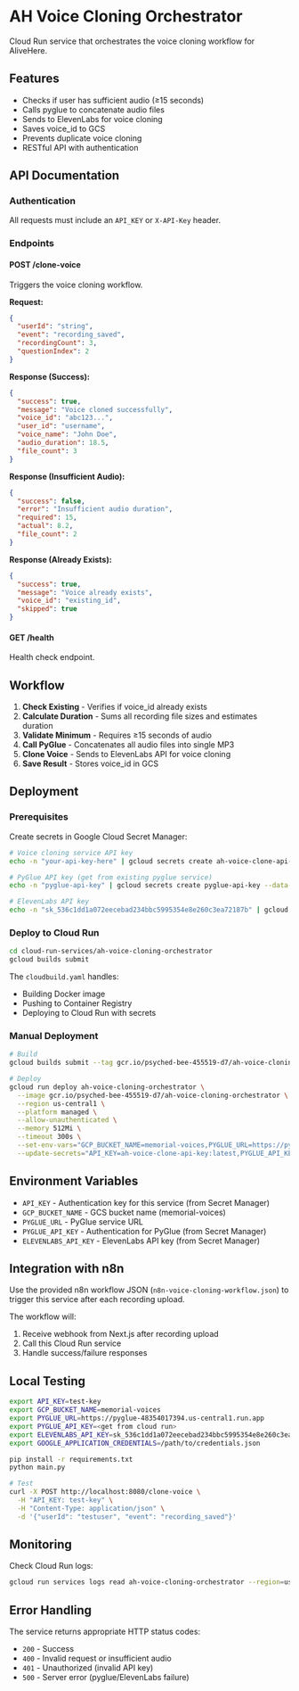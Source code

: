 # AH Voice Cloning Orchestrator

Cloud Run service that orchestrates the voice cloning workflow for AliveHere.

## Features

- Checks if user has sufficient audio (≥15 seconds)
- Calls pyglue to concatenate audio files
- Sends to ElevenLabs for voice cloning
- Saves voice_id to GCS
- Prevents duplicate voice cloning
- RESTful API with authentication

## API Documentation

### Authentication

All requests must include an `API_KEY` or `X-API-Key` header.

### Endpoints

#### POST /clone-voice

Triggers the voice cloning workflow.

**Request:**
```json
{
  "userId": "string",
  "event": "recording_saved",
  "recordingCount": 3,
  "questionIndex": 2
}
```

**Response (Success):**
```json
{
  "success": true,
  "message": "Voice cloned successfully",
  "voice_id": "abc123...",
  "user_id": "username",
  "voice_name": "John Doe",
  "audio_duration": 18.5,
  "file_count": 3
}
```

**Response (Insufficient Audio):**
```json
{
  "success": false,
  "error": "Insufficient audio duration",
  "required": 15,
  "actual": 8.2,
  "file_count": 2
}
```

**Response (Already Exists):**
```json
{
  "success": true,
  "message": "Voice already exists",
  "voice_id": "existing_id",
  "skipped": true
}
```

#### GET /health

Health check endpoint.

## Workflow

1. **Check Existing** - Verifies if voice_id already exists
2. **Calculate Duration** - Sums all recording file sizes and estimates duration
3. **Validate Minimum** - Requires ≥15 seconds of audio
4. **Call PyGlue** - Concatenates all audio files into single MP3
5. **Clone Voice** - Sends to ElevenLabs API for voice cloning
6. **Save Result** - Stores voice_id in GCS

## Deployment

### Prerequisites

Create secrets in Google Cloud Secret Manager:

```bash
# Voice cloning service API key
echo -n "your-api-key-here" | gcloud secrets create ah-voice-clone-api-key --data-file=-

# PyGlue API key (get from existing pyglue service)
echo -n "pyglue-api-key" | gcloud secrets create pyglue-api-key --data-file=-

# ElevenLabs API key
echo -n "sk_536c1dd1a072eecebad234bbc5995354e8e260c3ea72187b" | gcloud secrets create elevenlabs-api-key --data-file=-
```

### Deploy to Cloud Run

```bash
cd cloud-run-services/ah-voice-cloning-orchestrator
gcloud builds submit
```

The `cloudbuild.yaml` handles:
- Building Docker image
- Pushing to Container Registry
- Deploying to Cloud Run with secrets

### Manual Deployment

```bash
# Build
gcloud builds submit --tag gcr.io/psyched-bee-455519-d7/ah-voice-cloning-orchestrator

# Deploy
gcloud run deploy ah-voice-cloning-orchestrator \
  --image gcr.io/psyched-bee-455519-d7/ah-voice-cloning-orchestrator \
  --region us-central1 \
  --platform managed \
  --allow-unauthenticated \
  --memory 512Mi \
  --timeout 300s \
  --set-env-vars="GCP_BUCKET_NAME=memorial-voices,PYGLUE_URL=https://pyglue-48354017394.us-central1.run.app" \
  --update-secrets="API_KEY=ah-voice-clone-api-key:latest,PYGLUE_API_KEY=pyglue-api-key:latest,ELEVENLABS_API_KEY=elevenlabs-api-key:latest"
```

## Environment Variables

- `API_KEY` - Authentication key for this service (from Secret Manager)
- `GCP_BUCKET_NAME` - GCS bucket name (memorial-voices)
- `PYGLUE_URL` - PyGlue service URL
- `PYGLUE_API_KEY` - Authentication for PyGlue (from Secret Manager)
- `ELEVENLABS_API_KEY` - ElevenLabs API key (from Secret Manager)

## Integration with n8n

Use the provided n8n workflow JSON (`n8n-voice-cloning-workflow.json`) to trigger this service after each recording upload.

The workflow will:
1. Receive webhook from Next.js after recording upload
2. Call this Cloud Run service
3. Handle success/failure responses

## Local Testing

```bash
export API_KEY=test-key
export GCP_BUCKET_NAME=memorial-voices
export PYGLUE_URL=https://pyglue-48354017394.us-central1.run.app
export PYGLUE_API_KEY=<get from cloud run>
export ELEVENLABS_API_KEY=sk_536c1dd1a072eecebad234bbc5995354e8e260c3ea72187b
export GOOGLE_APPLICATION_CREDENTIALS=/path/to/credentials.json

pip install -r requirements.txt
python main.py

# Test
curl -X POST http://localhost:8080/clone-voice \
  -H "API_KEY: test-key" \
  -H "Content-Type: application/json" \
  -d '{"userId": "testuser", "event": "recording_saved"}'
```

## Monitoring

Check Cloud Run logs:
```bash
gcloud run services logs read ah-voice-cloning-orchestrator --region=us-central1
```

## Error Handling

The service returns appropriate HTTP status codes:
- `200` - Success
- `400` - Invalid request or insufficient audio
- `401` - Unauthorized (invalid API key)
- `500` - Server error (pyglue/ElevenLabs failure)
